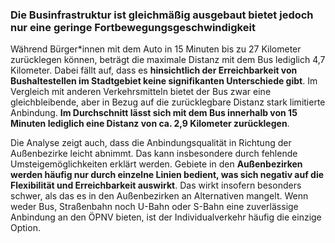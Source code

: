 ### Die Businfrastruktur ist gleichmäßig ausgebaut bietet jedoch nur eine geringe Fortbewegungsgeschwindigkeit
Während Bürger*innen mit dem Auto in 15 Minuten bis zu 27 Kilometer zurücklegen können, beträgt die maximale Distanz mit 
dem Bus lediglich 4,7 Kilometer. Dabei fällt auf, dass es **hinsichtlich der Erreichbarkeit von Bushaltestellen im 
Stadtgebiet keine signifikanten Unterschiede gibt**. Im Vergleich mit anderen Verkehrsmitteln bietet der Bus zwar eine 
gleichbleibende, aber in Bezug auf die zurücklegbare Distanz stark limitierte Anbindung. **Im Durchschnitt lässt sich 
mit dem Bus innerhalb von 15 Minuten lediglich eine Distanz von ca. 2,9 Kilometer zurücklegen**.

Die Analyse zeigt auch, dass die Anbindungsqualität in Richtung der Außenbezirke leicht abnimmt. Das kann insbesondere 
durch fehlende Umsteigemöglichkeiten erklärt werden. Gebiete in den **Außenbezirken werden häufig nur durch einzelne 
Linien bedient, was sich negativ auf die Flexibilität und Erreichbarkeit auswirkt**. Das wirkt insofern besonders 
schwer, als das es in den Außenbezirken an Alternativen mangelt. Wenn weder Bus, Straßenbahn noch U-Bahn oder S-Bahn 
eine zuverlässige Anbindung an den ÖPNV bieten, ist der Individualverkehr häufig die einzige Option.
